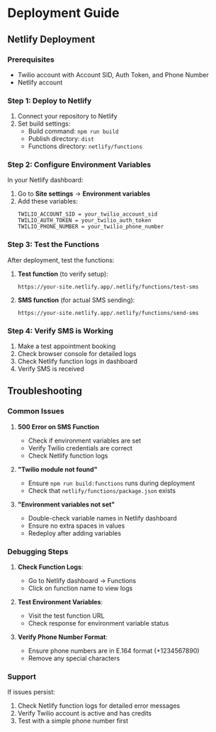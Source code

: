 # Deployment Guide

## Netlify Deployment

### Prerequisites
- Twilio account with Account SID, Auth Token, and Phone Number
- Netlify account

### Step 1: Deploy to Netlify

1. Connect your repository to Netlify
2. Set build settings:
   - Build command: `npm run build`
   - Publish directory: `dist`
   - Functions directory: `netlify/functions`

### Step 2: Configure Environment Variables

In your Netlify dashboard:

1. Go to **Site settings** → **Environment variables**
2. Add these variables:
   ```
   TWILIO_ACCOUNT_SID = your_twilio_account_sid
   TWILIO_AUTH_TOKEN = your_twilio_auth_token
   TWILIO_PHONE_NUMBER = your_twilio_phone_number
   ```

### Step 3: Test the Functions

After deployment, test the functions:

1. **Test function** (to verify setup):
   ```
   https://your-site.netlify.app/.netlify/functions/test-sms
   ```

2. **SMS function** (for actual SMS sending):
   ```
   https://your-site.netlify.app/.netlify/functions/send-sms
   ```

### Step 4: Verify SMS is Working

1. Make a test appointment booking
2. Check browser console for detailed logs
3. Check Netlify function logs in dashboard
4. Verify SMS is received

## Troubleshooting

### Common Issues

1. **500 Error on SMS Function**
   - Check if environment variables are set
   - Verify Twilio credentials are correct
   - Check Netlify function logs

2. **"Twilio module not found"**
   - Ensure `npm run build:functions` runs during deployment
   - Check that `netlify/functions/package.json` exists

3. **"Environment variables not set"**
   - Double-check variable names in Netlify dashboard
   - Ensure no extra spaces in values
   - Redeploy after adding variables

### Debugging Steps

1. **Check Function Logs**:
   - Go to Netlify dashboard → Functions
   - Click on function name to view logs

2. **Test Environment Variables**:
   - Visit the test function URL
   - Check response for environment variable status

3. **Verify Phone Number Format**:
   - Ensure phone numbers are in E.164 format (+1234567890)
   - Remove any special characters

### Support

If issues persist:
1. Check Netlify function logs for detailed error messages
2. Verify Twilio account is active and has credits
3. Test with a simple phone number first 